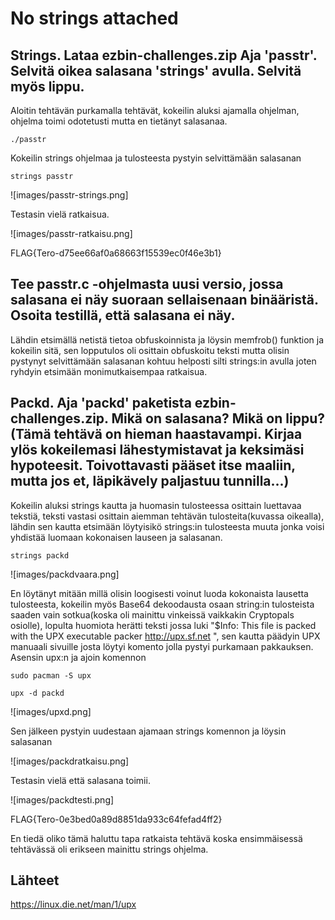 # No strings attached

## Strings. Lataa ezbin-challenges.zip Aja 'passtr'. Selvitä oikea salasana 'strings' avulla. Selvitä myös lippu. 

Aloitin tehtävän purkamalla tehtävät, kokeilin aluksi ajamalla ohjelman, ohjelma toimi odotetusti mutta en tietänyt salasanaa.

	./passtr

Kokeilin strings ohjelmaa ja tulosteesta pystyin selvittämään salasanan

	strings passtr

![images/passtr-strings.png]

Testasin vielä ratkaisua.

![images/passtr-ratkaisu.png]

FLAG{Tero-d75ee66af0a68663f15539ec0f46e3b1}

## Tee passtr.c -ohjelmasta uusi versio, jossa salasana ei näy suoraan sellaisenaan binääristä. Osoita testillä, että salasana ei näy.

Lähdin etsimällä netistä tietoa obfuskoinnista ja löysin memfrob() funktion ja kokeilin sitä, sen lopputulos oli osittain obfuskoitu teksti mutta olisin pystynyt selvittämään salasanan kohtuu helposti silti strings:in avulla joten ryhdyin etsimään monimutkaisempaa ratkaisua.

## Packd. Aja 'packd' paketista ezbin-challenges.zip. Mikä on salasana? Mikä on lippu? (Tämä tehtävä on hieman haastavampi. Kirjaa ylös kokeilemasi lähestymistavat ja keksimäsi hypoteesit. Toivottavasti pääset itse maaliin, mutta jos et, läpikävely paljastuu tunnilla...)

Kokeilin aluksi strings kautta ja huomasin tulosteessa osittain luettavaa tekstiä, teksti vastasi osittain aiemman tehtävän tulosteita(kuvassa oikealla), lähdin sen kautta etsimään löytyisikö strings:in tulosteesta muuta jonka voisi yhdistää luomaan kokonaisen lauseen ja salasanan. 

	strings packd

![images/packdvaara.png]

En löytänyt mitään millä olisin loogisesti voinut luoda kokonaista lausetta tulosteesta, kokeilin myös Base64 dekoodausta osaan string:in tulosteista saaden vain sotkua(koska oli mainittu vinkeissä vaikkakin Cryptopals osiolle), lopulta huomiota herätti teksti jossa luki "$Info: This file is packed with the UPX executable packer http://upx.sf.net ", sen kautta päädyin UPX manuaali sivuille josta löytyi komento jolla pystyi purkamaan pakkauksen. Asensin upx:n ja ajoin komennon

	sudo pacman -S upx

	upx -d packd

![images/upxd.png]

Sen jälkeen pystyin uudestaan ajamaan strings komennon ja löysin salasanan

![images/packdratkaisu.png]

Testasin vielä että salasana toimii.

![images/packdtesti.png]

FLAG{Tero-0e3bed0a89d8851da933c64fefad4ff2}

En tiedä oliko tämä haluttu tapa ratkaista tehtävä koska ensimmäisessä tehtävässä oli erikseen mainittu strings ohjelma.

## Lähteet

https://linux.die.net/man/1/upx
